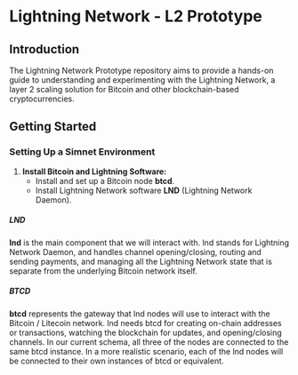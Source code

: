 # Lightning Network - L2 Prototype 

## Introduction

The Lightning Network Prototype repository aims to provide a hands-on guide to understanding and experimenting with the Lightning Network, a layer 2 scaling solution for Bitcoin and other blockchain-based cryptocurrencies.

## Getting Started

### Setting Up a Simnet Environment

1. **Install Bitcoin and Lightning Software:**
   - Install and set up a Bitcoin node **btcd**.
   - Install Lightning Network software **LND** (Lightning Network Daemon).

##### **LND**
**lnd** is the main component that we will interact with. lnd stands for Lightning Network Daemon, and handles channel opening/closing, routing and sending payments, and managing all the Lightning Network state that is separate from the underlying Bitcoin network itself.

##### **BTCD**
**btcd** represents the gateway that lnd nodes will use to interact with the Bitcoin / Litecoin network. lnd needs btcd for creating on-chain addresses or transactions, watching the blockchain for updates, and opening/closing channels. In our current schema, all three of the nodes are connected to the same btcd instance. In a more realistic scenario, each of the lnd nodes will be connected to their own instances of btcd or equivalent.





